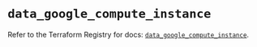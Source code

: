 # `data_google_compute_instance`

Refer to the Terraform Registry for docs: [`data_google_compute_instance`](https://registry.terraform.io/providers/hashicorp/google/5.14.0/docs/data-sources/compute_instance).

